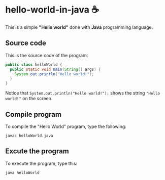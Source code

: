 # hello-world-in-java :coffee:

This is a simple **"Hello world"** done with **Java** programming language.

## Source code

This is the source code of the program:

```java
public class helloWorld {
  public static void main(String[] args) {
    System.out.println("Hello world!");
  }
}
```

Notice that `System.out.println("Hello world!");` shows the string `"Hello world!"` on the screen.

## Compile program

To compile the "Hello World" program, type the following:

```console
javac helloWorld.java
```

## Excute the program

To execute the program, type this:

```console
java helloWorld
```
